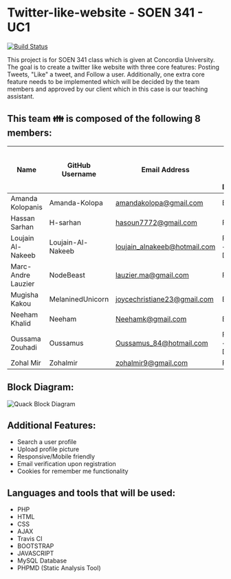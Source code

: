 # Twitter-like-website - SOEN 341 - UC1

[![Build Status](https://travis-ci.org/Neeham/Twitter-like-website.svg?branch=master)](https://travis-ci.org/Neeham/Twitter-like-website)


This project is for SOEN 341 class which is given at Concordia University. The goal is to create a twitter like website with three core features: Posting Tweets, "Like" a tweet, and Follow a user. Additionally, one extra core feature needs to be implemented which will be decided by the team members and approved by our client which in this case is our teaching assistant.

## This team :family: is composed of the following 8 members:

Name | GitHub Username | Email Address | Frontend / Backend / Debugger
------------ | ------------- | ------------- | -------------
Amanda Kolopanis | Amanda-Kolopa | amandakolopa@gmail.com | Backend
Hassan Sarhan | H-sarhan | hasoun7772@gmail.com | Frontend
Loujain Al-Nakeeb | Loujain-Al-Nakeeb | loujain_alnakeeb@hotmail.com | Frontend + Debugger
Marc-Andre Lauzier | NodeBeast | lauzier.ma@gmail.com |Frontend
Mugisha Kakou | MelaninedUnicorn | joycechristiane23@gmail.com | Backend
Neeham Khalid | Neeham | Neehamk@gmail.com | Backend
Oussama Zouhadi | Oussamus | Oussamus_84@hotmail.com | Frontend + Debugger
Zohal Mir | Zohalmir | zohalmir9@gmail.com | Frontend

## Block Diagram:
![Quack Block Diagram](https://github.com/Neeham/Twitter-like-website/master/resources/box%20diagram/Block%20Diagram.png)

## Additional Features:
* Search a user profile
* Upload profile picture
* Responsive/Mobile friendly
* Email verification upon registration
* Cookies for remember me functionality

## Languages and tools that will be used:
* PHP
* HTML
* CSS
* AJAX
* Travis CI
* BOOTSTRAP
* JAVASCRIPT
* MySQL Database
* PHPMD (Static Analysis Tool)
